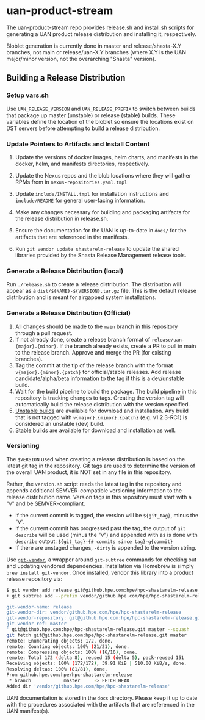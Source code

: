 # uan-product-stream

The uan-product-stream repo provides release.sh and install.sh
scripts for generating a UAN product release distribution and
installing it, respectively.

Bloblet generation is currently done in master and release/shasta-X.Y
branches, not main or release/uan-X.Y branches (where X.Y is the
UAN major/minor version, not the overarching "Shasta" version).

## Building a Release Distribution

### Setup vars.sh

Use `UAN_RELEASE_VERSION` and `UAN_RELEASE_PREFIX` to switch between builds that
package up master (unstable) or release (stable) builds. These variables define
the location of the bloblet so ensure the locations exist on DST servers before
attempting to build a release distribution.

### Update Pointers to Artifacts and Install Content

1. Update the versions of docker images, helm charts, and manifests in
   the docker, helm, and manifests directories, respectively.

1. Update the Nexus repos and the blob locations where they will gather
   RPMs from in `nexus-repositories.yaml.tmpl`

1. Update `include/INSTALL.tmpl` for installation instructions and
   `include/README` for general user-facing information.

1. Make any changes necessary for building and packaging artifacts for the
   release distribution in release.sh.

1. Ensure the documentation for the UAN is up-to-date in `docs/` for the
   artifacts that are referenced in the manifests.

1. Run `git vendor update shastarelm-release` to update the shared libraries
provided by the Shasta Release Management release tools.

### Generate a Release Distribution (local)

Run `./release.sh` to create a release distribution. The distribution will
appear as a `dist/${NAME}-${VERSION}.tar.gz` file. This is the
default release distribution and is meant for airgapped system installations.

### Generate a Release Distribution (Official)

1. All changes should be made to the `main` branch in this repository through
   a pull request.
1. If not already done, create a release branch format of `release/uan-{major}.{minor}`.
   If the branch already exists, create a PR to pull in main to the release
   branch. Approve and merge the PR (for existing branches). 
1. Tag the commit at the tip of the release branch with the format
   `v{major}.{minor}.{patch}` for official/stable releases. Add release
   candidate/alpha/beta information to the tag if this is a dev/unstable build.
1. Wait for the build pipeline to build the package. The build pipeline in this
   repository is tracking changes to tags. Creating the version tag will
   automatically build the release distribution with the version specified.
1. [Unstable builds](https://arti.dev.cray.com/artifactory/shasta-distribution-unstable-local/uan/)
    are available for download and installation. Any build that is not tagged with
    `v{major}.{minor}.{patch}` (e.g. v1.2.3-RC1) is considered an unstable (dev) build.
1. [Stable builds](https://arti.dev.cray.com/artifactory/shasta-distribution-stable-local/uan/)
   are available for download and installation as well.

### Versioning

The `$VERSION` used when creating a release distribution is based on the latest
git tag in the repository. Git tags are used to determine the version of the
overall UAN product, it is NOT set in any file in this repository.

Rather, the `version.sh` script reads the latest tag in the repository and
appends additional SEMVER-compatible versioning information to the release
distribution name. Version tags in this repository must start with a "v" and be
SEMVER-compliant.

* If the current commit is tagged, the version will be `${git_tag}`, minus the "v".
* If the current commit has progressed past the tag, the output of `git describe`
  will be used (minus the "v") and appended with as is done with `describe` output:
  `${git_tag}-{# commits since tag}-g{commit}`
* If there are unstaged changes, `-dirty` is appended to the version string.

Use [`git-vendor`](https://github.com/brettlangdon/git-vendor), a wrapper
around `git-subtree` commands for checking out and updating vendored
dependencies. Installation via Homebrew is simply `brew install git-vendor`.
Once installed, vendor this library into a product release repository via:

```bash
$ git vendor add release git@github.hpe.com:hpe/hpc-shastarelm-release.git master
+ git subtree add --prefix vendor/github.hpe.com/hpe/hpc-shastarelm-release --message 'Add "release" from "git@github.hpe.com:hpe/hpc-shastarelm-release.git@master"

git-vendor-name: release
git-vendor-dir: vendor/github.hpe.com/hpe/hpc-shastarelm-release
git-vendor-repository: git@github.hpe.com:hpe/hpc-shastarelm-release.git
git-vendor-ref: master
' git@github.hpe.com:hpe/hpc-shastarelm-release.git master --squash
git fetch git@github.hpe.com:hpe/hpc-shastarelm-release.git master
remote: Enumerating objects: 172, done.
remote: Counting objects: 100% (21/21), done.
remote: Compressing objects: 100% (16/16), done.
remote: Total 172 (delta 8), reused 15 (delta 5), pack-reused 151
Receiving objects: 100% (172/172), 39.91 KiB | 510.00 KiB/s, done.
Resolving deltas: 100% (81/81), done.
From github.hpe.com:hpe/hpc-shastarelm-release
 * branch            master     -> FETCH_HEAD
Added dir 'vendor/github.hpe.com/hpe/hpc-shastarelm-release'
```

UAN documentation is stored in the `docs` directory. Please keep it up to date
with the procedures associated with the artifacts that are referenced in the UAN
manifest(s).
